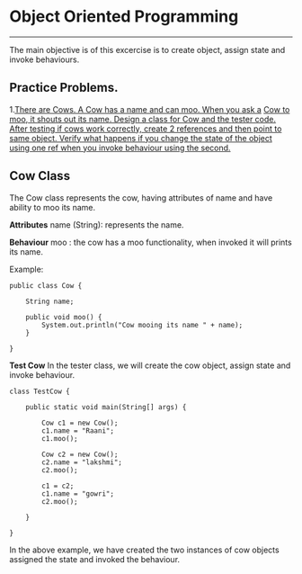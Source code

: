 # Object Oriented Programming

---

The main objective is of this excercise is to create object, assign state and invoke behaviours.

## Practice Problems.

1.[There are Cows. A Cow has a name and can moo. When you ask a](#)
[Cow to moo, it shouts out its name. Design a class for Cow and the ](#)
[tester code. After testing if cows work correctly, create 2 references and ](#)
[then point to same object. Verify what happens if you change the state ](#)
[of the object using one ref when you invoke behaviour using the second.](#)

## Cow Class

The Cow class represents the cow, having attributes of name and have ability to moo its name.

**Attributes**
name (String): represents the name.

**Behaviour**
moo : the cow has a moo functionality, when invoked it will prints its name.

Example:

```
public class Cow {

    String name;

    public void moo() {
        System.out.println("Cow mooing its name " + name);
    }

}

```

**Test Cow**
In the tester class, we will create the cow object, assign state and invoke behaviour.

```
class TestCow {

    public static void main(String[] args) {

        Cow c1 = new Cow();
        c1.name = "Raani";
        c1.moo();

        Cow c2 = new Cow();
        c2.name = "lakshmi";
        c2.moo();

        c1 = c2;
        c1.name = "gowri";
        c2.moo();

    }

}

```

In the above example, we have created the two instances of cow objects assigned the state and invoked the behaviour.
